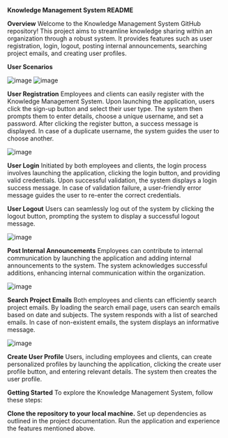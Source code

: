 **Knowledge Management System README**

**Overview**
Welcome to the Knowledge Management System GitHub repository! This project aims to streamline knowledge sharing within an organization through a robust system. It provides features such as user registration, login, logout, posting internal announcements, searching project emails, and creating user profiles.

**User Scenarios**


![image](https://github.com/sujalbthapa/REACTMobileWebComponent/assets/76049433/fa9b7c56-5c68-4242-b36d-c11903260bfe)
![image](https://github.com/sujalbthapa/REACTMobileWebComponent/assets/76049433/68375beb-ae28-4c68-95cf-9a604316075a)


**User Registration**
Employees and clients can easily register with the Knowledge Management System. Upon launching the application, users click the sign-up button and select their user type. The system then prompts them to enter details, choose a unique username, and set a password. After clicking the register button, a success message is displayed. In case of a duplicate username, the system guides the user to choose another.


![image](https://github.com/sujalbthapa/REACTMobileWebComponent/assets/76049433/36b13836-5f65-447a-99f7-16d6f8b29d06)

**User Login**
Initiated by both employees and clients, the login process involves launching the application, clicking the login button, and providing valid credentials. Upon successful validation, the system displays a login success message. In case of validation failure, a user-friendly error message guides the user to re-enter the correct credentials.

**User Logout**
Users can seamlessly log out of the system by clicking the logout button, prompting the system to display a successful logout message.

![image](https://github.com/sujalbthapa/REACTMobileWebComponent/assets/76049433/c9800eb2-de91-4faf-bad1-03ee85e14602)

**Post Internal Announcements**
Employees can contribute to internal communication by launching the application and adding internal announcements to the system. The system acknowledges successful additions, enhancing internal communication within the organization.

![image](https://github.com/sujalbthapa/REACTMobileWebComponent/assets/76049433/4d444801-ca74-4e4b-93a7-d476f348395d)

**Search Project Emails**
Both employees and clients can efficiently search project emails. By loading the search email page, users can search emails based on date and subjects. The system responds with a list of searched emails. In case of non-existent emails, the system displays an informative message.

![image](https://github.com/sujalbthapa/REACTMobileWebComponent/assets/76049433/7c513a12-fcd4-4aa2-b23b-4f715eb1828b)

**Create User Profile**
Users, including employees and clients, can create personalized profiles by launching the application, clicking the create user profile button, and entering relevant details. The system then creates the user profile.

**Getting Started**
To explore the Knowledge Management System, follow these steps:

**Clone the repository to your local machine.**
Set up dependencies as outlined in the project documentation.
Run the application and experience the features mentioned above.
